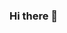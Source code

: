### Hi there 👋

<!--
**heshamaljilany/heshamaljilany** is a ✨ _special_ ✨ repository because its `README.md` (this file) appears on your GitHub profile.

Here are some ideas to get you started:

- 🔭 I’m currently working on yemen...
- 🌱 I’m currently learning programmer...
- 👯 I’m looking to collaborate on .coding..
- 🤔 I’m looking for help with full-stack developer
- 💬 Ask me about front-end developer
- 📫 How to reach me: bage facebook hesham aljilany
- 😄 Pronouns: he
- ⚡ Fun fact: love
-->
